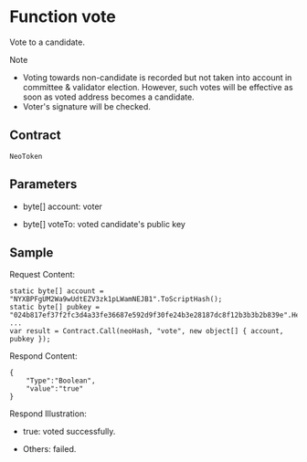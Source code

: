 # Function vote

Vote to a candidate.

> [!Note]
>
> - Voting towards non-candidate is recorded but not taken into account in committee & validator election. However, such votes will be effective as soon as voted address becomes a candidate.
> - Voter's signature will be checked. 

## Contract

	NeoToken

## Parameters

- byte[] account: voter

- byte[] voteTo: voted candidate's public key

## Sample

Request Content:

```
static byte[] account = "NYXBPFgUM2Wa9wUdtEZV3zk1pLWamNEJB1".ToScriptHash();
static byte[] pubkey = "024b817ef37f2fc3d4a33fe36687e592d9f30fe24b3e28187dc8f12b3b3b2b839e".HexToBytes();
...
var result = Contract.Call(neoHash, "vote", new object[] { account, pubkey });
```

Respond Content:

```
{
	"Type":"Boolean",
	"value":"true"
}
```

Respond Illustration:

- true: voted successfully.

- Others: failed.
